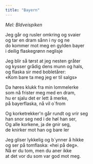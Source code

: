 ```yaml
---
title: "Bayern"
---
```


_Mel: Bldveispiken_

Jeg går og rusler omkring og svaier  
og tar en dram sånn i ny og ne  
do kommer mot meg en gylden bayer  
i deilig  flaskegrønn neglisje  

Jeg blir så tørst at jeg nesten gråter  
og kysser grådig dens munn og hals,  
og flaska sir med bobletårer:  
«Kom bare ta meg jeg er til salgs»  

Da høres klukk fra min lommelerke  
som nå frister meg med en dram,  
hu er sjalu det er lett å merke,  
på bayerflaska, nå vil o´from  

Og korketrekker'n går rundt og vrir seg  
han snor seg ned i de høl han ser,  
Og alle korkene, ja de gnir seg,  
de knirker mot han og bare ler  

Jeg gliser lykkelig og b´ynner å hikke  
og ser på tomflaska: «hei på deg».   
Nå er du tom, men du aner ikke  
at det vor du som var god mot meg.  